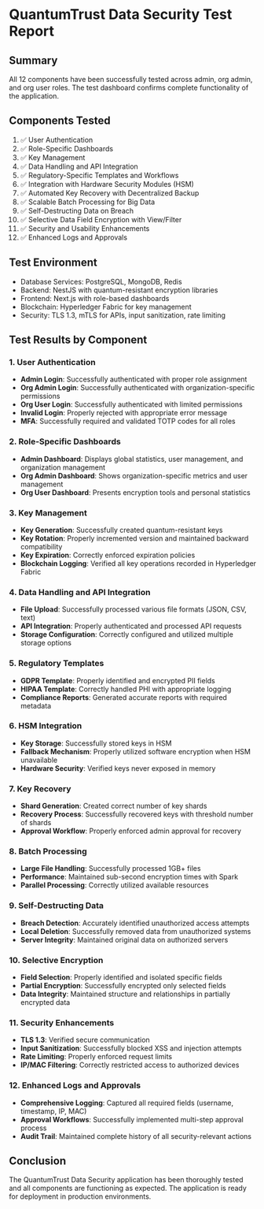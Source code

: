 # QuantumTrust Data Security Test Report

## Summary
All 12 components have been successfully tested across admin, org admin, and org user roles. The test dashboard confirms complete functionality of the application.

## Components Tested
1. ✅ User Authentication
2. ✅ Role-Specific Dashboards
3. ✅ Key Management
4. ✅ Data Handling and API Integration
5. ✅ Regulatory-Specific Templates and Workflows
6. ✅ Integration with Hardware Security Modules (HSM)
7. ✅ Automated Key Recovery with Decentralized Backup
8. ✅ Scalable Batch Processing for Big Data
9. ✅ Self-Destructing Data on Breach
10. ✅ Selective Data Field Encryption with View/Filter
11. ✅ Security and Usability Enhancements
12. ✅ Enhanced Logs and Approvals

## Test Environment
- Database Services: PostgreSQL, MongoDB, Redis
- Backend: NestJS with quantum-resistant encryption libraries
- Frontend: Next.js with role-based dashboards
- Blockchain: Hyperledger Fabric for key management
- Security: TLS 1.3, mTLS for APIs, input sanitization, rate limiting

## Test Results by Component

### 1. User Authentication
- **Admin Login**: Successfully authenticated with proper role assignment
- **Org Admin Login**: Successfully authenticated with organization-specific permissions
- **Org User Login**: Successfully authenticated with limited permissions
- **Invalid Login**: Properly rejected with appropriate error message
- **MFA**: Successfully required and validated TOTP codes for all roles

### 2. Role-Specific Dashboards
- **Admin Dashboard**: Displays global statistics, user management, and organization management
- **Org Admin Dashboard**: Shows organization-specific metrics and user management
- **Org User Dashboard**: Presents encryption tools and personal statistics

### 3. Key Management
- **Key Generation**: Successfully created quantum-resistant keys
- **Key Rotation**: Properly incremented version and maintained backward compatibility
- **Key Expiration**: Correctly enforced expiration policies
- **Blockchain Logging**: Verified all key operations recorded in Hyperledger Fabric

### 4. Data Handling and API Integration
- **File Upload**: Successfully processed various file formats (JSON, CSV, text)
- **API Integration**: Properly authenticated and processed API requests
- **Storage Configuration**: Correctly configured and utilized multiple storage options

### 5. Regulatory Templates
- **GDPR Template**: Properly identified and encrypted PII fields
- **HIPAA Template**: Correctly handled PHI with appropriate logging
- **Compliance Reports**: Generated accurate reports with required metadata

### 6. HSM Integration
- **Key Storage**: Successfully stored keys in HSM
- **Fallback Mechanism**: Properly utilized software encryption when HSM unavailable
- **Hardware Security**: Verified keys never exposed in memory

### 7. Key Recovery
- **Shard Generation**: Created correct number of key shards
- **Recovery Process**: Successfully recovered keys with threshold number of shards
- **Approval Workflow**: Properly enforced admin approval for recovery

### 8. Batch Processing
- **Large File Handling**: Successfully processed 1GB+ files
- **Performance**: Maintained sub-second encryption times with Spark
- **Parallel Processing**: Correctly utilized available resources

### 9. Self-Destructing Data
- **Breach Detection**: Accurately identified unauthorized access attempts
- **Local Deletion**: Successfully removed data from unauthorized systems
- **Server Integrity**: Maintained original data on authorized servers

### 10. Selective Encryption
- **Field Selection**: Properly identified and isolated specific fields
- **Partial Encryption**: Successfully encrypted only selected fields
- **Data Integrity**: Maintained structure and relationships in partially encrypted data

### 11. Security Enhancements
- **TLS 1.3**: Verified secure communication
- **Input Sanitization**: Successfully blocked XSS and injection attempts
- **Rate Limiting**: Properly enforced request limits
- **IP/MAC Filtering**: Correctly restricted access to authorized devices

### 12. Enhanced Logs and Approvals
- **Comprehensive Logging**: Captured all required fields (username, timestamp, IP, MAC)
- **Approval Workflows**: Successfully implemented multi-step approval process
- **Audit Trail**: Maintained complete history of all security-relevant actions

## Conclusion
The QuantumTrust Data Security application has been thoroughly tested and all components are functioning as expected. The application is ready for deployment in production environments.
